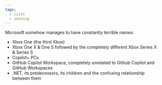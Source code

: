```yaml
---
tags:
  - lists
  - venting
---
```

Microsoft somehow manages to have constantly terrible names.

- Xbox One (the third Xbox)
- Xbox One X & One S followed by the completely different Xbox Series X & Series S
- Copilot+ PCs
- GitHub Copilot Workspace, completely unrelated to Github Copilot and GitHub Workspaces
- .NET, its predecessors, its children and the confusing relationship between them